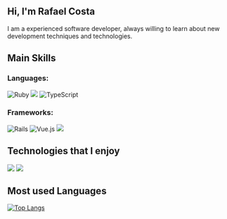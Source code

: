 ## Hi, I'm Rafael Costa

I am a experienced software developer, always willing to learn about new development techniques and technologies.

## Main Skills

### Languages: 
![Ruby](https://img.shields.io/badge/ruby-%23CC342D.svg?style=for-the-badge&logo=ruby&logoColor=white) <img src="https://img.shields.io/badge/javascript%20-%23323330.svg?&style=for-the-badge&logo=javascript&logoColor=%23F7DF1E"/> 
![TypeScript](https://img.shields.io/badge/typescript-%23007ACC.svg?style=for-the-badge&logo=typescript&logoColor=white)
### Frameworks: 
![Rails](https://img.shields.io/badge/rails-%23CC0000.svg?style=for-the-badge&logo=ruby-on-rails&logoColor=white)
![Vue.js](https://img.shields.io/badge/vuejs-%2335495e.svg?style=for-the-badge&logo=vuedotjs&logoColor=%234FC08D)
<img src="https://img.shields.io/badge/react%20-%2320232a.svg?&style=for-the-badge&logo=react&logoColor=%2361DAFB"/> 

## Technologies that I enjoy
<img src="https://img.shields.io/badge/GraphQL%20-e535ab.svg?&style=for-the-badge&logo=graphql&logoColor=white"/> <img src="https://img.shields.io/badge/Apollo%20GraphQL-311C87?&style=for-the-badge&logo=Apollo%20GraphQL&logoColor=white" /> 

## Most used Languages

[![Top Langs](https://github-readme-stats.vercel.app/api/top-langs/?username=rafaelmbcosta&show_icons=true&layout=compact&theme=radical)](https://github.com/rafaelmbcosta/github-readme-stats)
